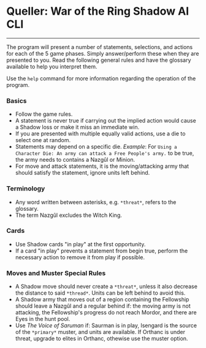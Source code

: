 # Queller: War of the Ring Shadow AI CLI

---

The program will present a number of statements, selections, and
actions for each of the 5 game phases. Simply answer/perform these when
they are presented to you. Read the following general rules and have the
glossary available to help you interpret them.

Use the `help` command for more information regarding the operation of the
program.

### Basics
- Follow the game rules.
- A statement is never true if carrying out the implied action would cause a
  Shadow loss or make it miss an immediate win.
- If you are presented with multiple equally valid actions, use a die to select
  one at random.
- Statements may depend on a specific die. *Example*: For `Using a Character
  Die: An army can attack a Free People's army.` to be true, the army needs to
  contains a Nazgûl or Minion.
- For move and attack statements, it is the moving/attacking army that should
  satisfy the statement, ignore units left behind.

### Terminology
- Any word written between asterisks, e.g. `*threat*`, refers to the glossary.
- The term Nazgûl excludes the Witch King.

### Cards
- Use Shadow cards "in play" at the first opportunity.
- If a card "in play" prevents a statement from begin true, perform the
  necessary action to remove it from play if possible.

### Moves and Muster Special Rules
- A Shadow move should never create a `*threat*`, unless it also decrease the
  distance to said `*thread*`. Units can be left behind to avoid this.
- A Shadow army that moves out of a region containing the Fellowship should
  leave a Nazgûl and a regular behind if: the moving army is not attacking, the
  Fellowship's progress do not reach Mordor, and there are Eyes in the hunt pool.
- Use *The Voice of Saruman* if: Saurman is in play, Isengard is the source of
  the `*primary*` muster, and units are available. If Orthanc is under threat,
  upgrade to elites in Orthanc, othewise use the muster option.
